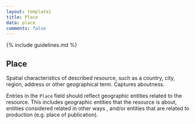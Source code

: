 ```yaml
---
layout: template1
title: Place
data: place
comments: false
---
```


{% include guidelines.md %}

## Place

Spatial characteristics of described resource, such as a country, city, region, address or other geographical term. Captures aboutness.

Entries in the `Place` field should reflect geographic entities related to the resource. This includes geographic entities that the resource is about, entities considered related in other ways , and/or entities that are related to production (e.g. place of publication).
